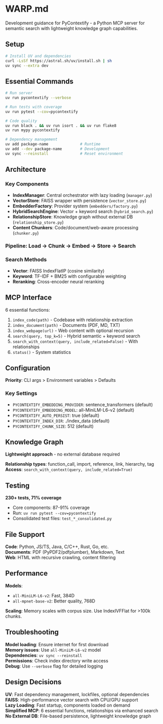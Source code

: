 # WARP.md

Development guidance for PyContextify - a Python MCP server for semantic search with lightweight knowledge graph capabilities.

## Setup

```bash
# Install UV and dependencies
curl -LsSf https://astral.sh/uv/install.sh | sh
uv sync --extra dev
```

## Essential Commands

```bash
# Run server
uv run pycontextify --verbose

# Run tests with coverage
uv run pytest --cov=pycontextify

# Code quality
uv run black . && uv run isort . && uv run flake8
uv run mypy pycontextify

# Dependency management
uv add package-name              # Runtime
uv add --dev package-name        # Development
uv sync --reinstall              # Reset environment
```

## Architecture

### Key Components
- **IndexManager**: Central orchestrator with lazy loading (`manager.py`)
- **VectorStore**: FAISS wrapper with persistence (`vector_store.py`)
- **EmbedderFactory**: Provider system (`embedders/factory.py`)
- **HybridSearchEngine**: Vector + keyword search (`hybrid_search.py`)
- **RelationshipStore**: Knowledge graph without external DB (`relationship_store.py`)
- **Content Chunkers**: Code/document/web-aware processing (`chunker.py`)

### Pipeline: Load → Chunk → Embed → Store → Search

### Search Methods
- **Vector**: FAISS IndexFlatIP (cosine similarity)
- **Keyword**: TF-IDF + BM25 with configurable weighting
- **Reranking**: Cross-encoder neural reranking

## MCP Interface

6 essential functions:
1. `index_code(path)` - Codebase with relationship extraction
2. `index_document(path)` - Documents (PDF, MD, TXT)
3. `index_webpage(url)` - Web content with optional recursion
4. `search(query, top_k=5)` - Hybrid semantic + keyword search
5. `search_with_context(query, include_related=False)` - With relationships
6. `status()` - System statistics

## Configuration

**Priority**: CLI args > Environment variables > Defaults

### Key Settings
- `PYCONTEXTIFY_EMBEDDING_PROVIDER`: sentence_transformers (default)
- `PYCONTEXTIFY_EMBEDDING_MODEL`: all-MiniLM-L6-v2 (default)
- `PYCONTEXTIFY_AUTO_PERSIST`: true (default)
- `PYCONTEXTIFY_INDEX_DIR`: ./index_data (default)
- `PYCONTEXTIFY_CHUNK_SIZE`: 512 (default)

## Knowledge Graph

**Lightweight approach** - no external database required

**Relationship types**: function_call, import, reference, link, hierarchy, tag  
**Access**: `search_with_context(query, include_related=True)`

## Testing

**230+ tests, 71% coverage**
- Core components: 87-91% coverage
- Run: `uv run pytest --cov=pycontextify`
- Consolidated test files: `test_*_consolidated.py`

## File Support

**Code**: Python, JS/TS, Java, C/C++, Rust, Go, etc.  
**Documents**: PDF (PyPDF2/pdfplumber), Markdown, Text  
**Web**: HTML with recursive crawling, content filtering

## Performance

**Models**:
- `all-MiniLM-L6-v2`: Fast, 384D
- `all-mpnet-base-v2`: Better quality, 768D

**Scaling**: Memory scales with corpus size. Use IndexIVFFlat for >100k chunks.

## Troubleshooting

**Model loading**: Ensure internet for first download  
**Memory issues**: Use `all-MiniLM-L6-v2` model  
**Dependencies**: `uv sync --reinstall`  
**Permissions**: Check index directory write access  
**Debug**: Use `--verbose` flag for detailed logging

## Design Decisions

**UV**: Fast dependency management, lockfiles, optional dependencies  
**FAISS**: High-performance vector search with CPU/GPU support  
**Lazy Loading**: Fast startup, components loaded on demand  
**Simplified MCP**: 6 essential functions, relationships via enhanced search  
**No External DB**: File-based persistence, lightweight knowledge graph
